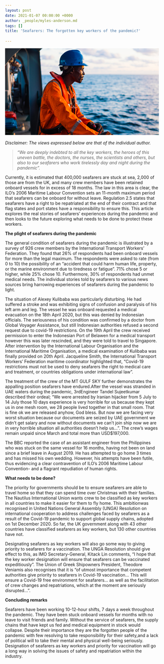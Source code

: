 ```yaml
---
layout: post
date: 2021-01-07 00:00:00 +0000
author: _people/myles-anderson.md
tags: []
title: 'Seafarers: The forgotten key workers of the pandemic?'

---
```


![](/uploads/screenshot-2021-01-08-at-11-31-47.png)

_Disclaimer: The views expressed below are that of the individual author._

> _“We are deeply indebted to all the key workers, the heroes of this uneven battle, the doctors, the nurses, the scientists and others, but also to our seafarers who work tirelessly day and night during the pandemic”._

Currently, it is estimated that 400,000 seafarers are stuck at sea, 2,000 of those are from the UK, and many crew members have been retained onboard vessels for in excess of 18 months. The law in this area is clear, the ILO’s 2006 Maritime Labour Convention sets an 11-month maximum period that seafarers can be onboard for without leave. Regulation 2.5 states that seafarers have a right to be repatriated at the end of their contract and that flag states and port states have a responsibility to ensure this. This article explores the real stories of seafarers’ experiences during the pandemic and then looks to the future exploring what needs to be done to protect these workers.

**The plight of seafarers during the pandemic**

The general condition of seafarers during the pandemic is illustrated by a survey of 926 crew members by the International Transport Workers’ Federation. They found that 26% of respondents had been onboard vessels for more than the legal maximum. The respondents were asked to rate (from 0 to 10) the possibility of an “accident that could harm human life, property, or the marine environment due to tiredness or fatigue”. 71% chose 5 or higher, while 25% chose 10. Furthermore, 30% of respondents had unmet medical needs. The individual stories told by seafarers to various news sources bring harrowing experiences of seafarers during the pandemic to light.

The situation of Alexey Kulibaba was particularly disturbing. He had suffered a stroke and was exhibiting signs of confusion and paralysis of his left arm and leg. The vessel he was onboard requested a medical evacuation on the 18th April 2020, but this was denied by Indonesian officials. The seriousness of his condition was confirmed by a doctor from Global Voyager Assistance, but still Indonesian authorities refused a second request due to covid-19 restrictions. On the 19th April the crew received permission to enter the Indonesian Port of Belawen for a medical transport however this was later rescinded, and they were told to travel to Singapore. After intervention by the International Labour Organisation and the International Maritime Organisation, a medical examination of Kulibaba was finally provided on 20th April. Jacqueline Smith, the International Transport Workers’ Federation maritime coordinator highlighted that, “Covid-19 restrictions must not be used to deny seafarers the right to medical care and treatment, or countries obligations under international law”.

The treatment of the crew of the MT GULF SKY further demonstrates the appalling position seafarers have endured.After the vessel was stranded in UAE waters during the pandemic, 3rdEngineer Tandel Sujeetkumar described their ordeal; “We were arrested by Iranian hijacker from 5 July to 14 July those 10 days experience is very horrible for us because they kept us in one mesh room, we 28 people lived together in that small room. That is fine ok we are released anyhow, God bless. But now we are facing very worst situation because our documents are seized by UAE government we didn’t get salary and now without documents we can’t join ship now we are in very horrible situation all authorities doesn’t help us…”. The crew’s wages remain unpaid since March and total more than USD$197,000.

The BBC reported the case of an assistant engineer from the Philippines who was stuck on the same vessel for 16 months, having not been on land since a brief leave in August 2019. He has attempted to go home 3 times and has missed his own wedding. However, his attempts have been futile, thus evidencing a clear contravention of ILO’s 2006 Maritime Labour Convention- and a flagrant repudiation of human rights.

**What needs to be done?**

The priority for governments should be to ensure seafarers are able to travel home so that they can spend time over Christmas with their families. The Nautilus International Union wants crew to be classified as key workers in all countries to make it easier for them to fly home. This ambitionwas recognised in United Nations General Assembly (UNGA) Resolution on international cooperation to address challenges faced by seafarers as a result of the Covid-19 pandemic to support global supply chains, adopted on 1st December 2020. So far, the UK government along with 43 other countries have classified seafarers as key workers, but 130 other countries have not.

Designating seafarers as key workers will also go some way to giving priority to seafarers for a vaccination. The UNGA Resolution should give effect to this, as IMO Secretary-General, Kitack Lin comments, “I hope that the key worker designation will ensure that seafarers can be vaccinated expeditiously”. The Union of Greek Shipowners President, Theodore Veniamis also recognises that it is “of utmost importance that competent authorities give priority to seafarers in Covid-19 vaccination… This will ensure a Covid-19 free environment for seafarers… as well as the facilitation of crew changes and repatriations, which at the moment are seriously disrupted…”.

**Concluding remarks**

Seafarers have been working 10-12-hour shifts, 7 days a week throughout the pandemic. They have been stuck onboard vessels for months with no leave to visit friends and family. Without the service of seafarers, the supply chains that have kept us fed and medical equipment in stock would collapse. Despite their importance they are the forgotten people of the pandemic with few resolving to take responsibility for their safety,and a lack of political will to take their mental and physical well-being seriously. Designation of seafarers as key workers and priority for vaccination will go a long way in solving the issues of safety and repatriation within the industry. 